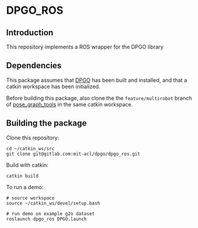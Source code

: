 # DPGO_ROS

## Introduction
This repository implements a ROS wrapper for the DPGO library

## Dependencies
This package assumes that [DPGO](https://gitlab.com/mit-acl/dpgo/dpgo) has been built and installed, and that a catkin workspace has been initialized.

Before building this package, also clone the the `feature/multirobot` branch of [pose_graph_tools](https://github.com/MIT-SPARK/pose_graph_tools/tree/feature/multirobot) in the same catkin workspace.

## Building the package

Clone this repository:
```
cd ~/catkin_ws/src
git clone git@gitlab.com:mit-acl/dpgo/dpgo_ros.git
``` 

Build with catkin:
```
catkin build
```

To run a demo:
```
# source workspace
source ~/catkin_ws/devel/setup.bash

# run demo on example g2o dataset
roslaunch dpgo_ros DPGO.launch
```
